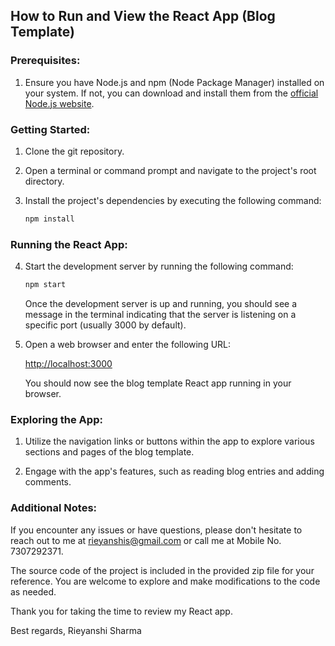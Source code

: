 ## How to Run and View the React App (Blog Template)

### Prerequisites:

1. Ensure you have Node.js and npm (Node Package Manager) installed on your system. If not, you can download and install them from the [official Node.js website](https://nodejs.org/).

### Getting Started:

1. Clone the git repository.

2. Open a terminal or command prompt and navigate to the project's root directory.

3. Install the project's dependencies by executing the following command:

   ```bash
   npm install
   ```

### Running the React App:

4. Start the development server by running the following command:

   ```bash
   npm start
   ```

   Once the development server is up and running, you should see a message in the terminal indicating that the server is listening on a specific port (usually 3000 by default).

5. Open a web browser and enter the following URL:

   [http://localhost:3000](http://localhost:3000)

   You should now see the blog template React app running in your browser.

### Exploring the App:

1. Utilize the navigation links or buttons within the app to explore various sections and pages of the blog template.

2. Engage with the app's features, such as reading blog entries and adding comments.

### Additional Notes:

If you encounter any issues or have questions, please don't hesitate to reach out to me at rieyanshis@gmail.com or call me at Mobile No. 7307292371.

The source code of the project is included in the provided zip file for your reference. You are welcome to explore and make modifications to the code as needed.

Thank you for taking the time to review my React app.

Best regards,
Rieyanshi Sharma
